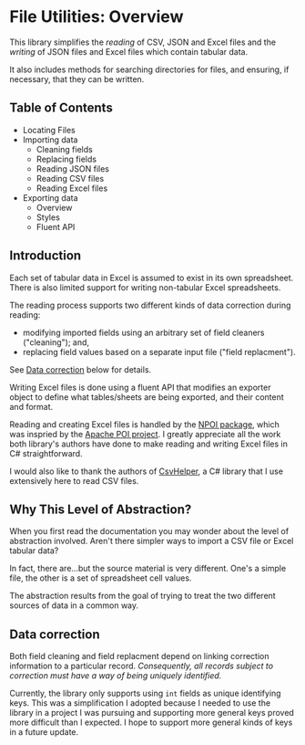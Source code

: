 # File Utilities: Overview

This library simplifies the *reading* of CSV, JSON and Excel files and the *writing* of JSON files and Excel files which contain tabular data.

It also includes methods for searching directories for files, and ensuring, if necessary, that they can be written.

## Table of Contents

- Locating Files
- Importing data
  - Cleaning fields
  - Replacing fields
  - Reading JSON files
  - Reading CSV files
  - Reading Excel files
- Exporting data
  - Overview
  - Styles
  - Fluent API

## Introduction

Each set of tabular data in Excel is assumed to exist in its own spreadsheet. There is also limited support for writing non-tabular Excel spreadsheets.

The reading process supports two different kinds of data correction during reading:

- modifying imported fields using an arbitrary set of field cleaners ("cleaning"); and,
- replacing field values based on a separate input file ("field replacment").

See [Data correction](#data-correction) below for details.

Writing Excel files is done using a fluent API that modifies an exporter object to define what tables/sheets are being exported, and their content and format.

Reading and creating Excel files is handled by the [NPOI package](https://github.com/nissl-lab/npoi), which was inspried by the [Apache POI project](https://poi.apache.org/). I greatly appreciate all the work both library's authors have done to make reading and writing Excel files in C# straightforward.

I would also like to thank the authors of [CsvHelper](https://joshclose.github.io/CsvHelper/), a C# library that I use extensively here to read CSV files.

## Why This Level of Abstraction?

When you first read the documentation you may wonder about the level of abstraction involved. Aren't there simpler ways to import a CSV file or Excel tabular data?

In fact, there are...but the source material is very different. One's a simple file, the other is a set of spreadsheet cell values.

The abstraction results from the goal of trying to treat the two different sources of data in a common way.

## Data correction

Both field cleaning and field replacment depend on linking correction information to a particular record. *Consequently, all records subject to correction must have a way of being uniquely identified.*

Currently, the library only supports using `int` fields as unique identifying keys. This was a simplification I adopted because I needed to use the library in a project I was pursuing and supporting more general keys proved more difficult than I expected. I hope to support more general kinds of keys in a future update.
